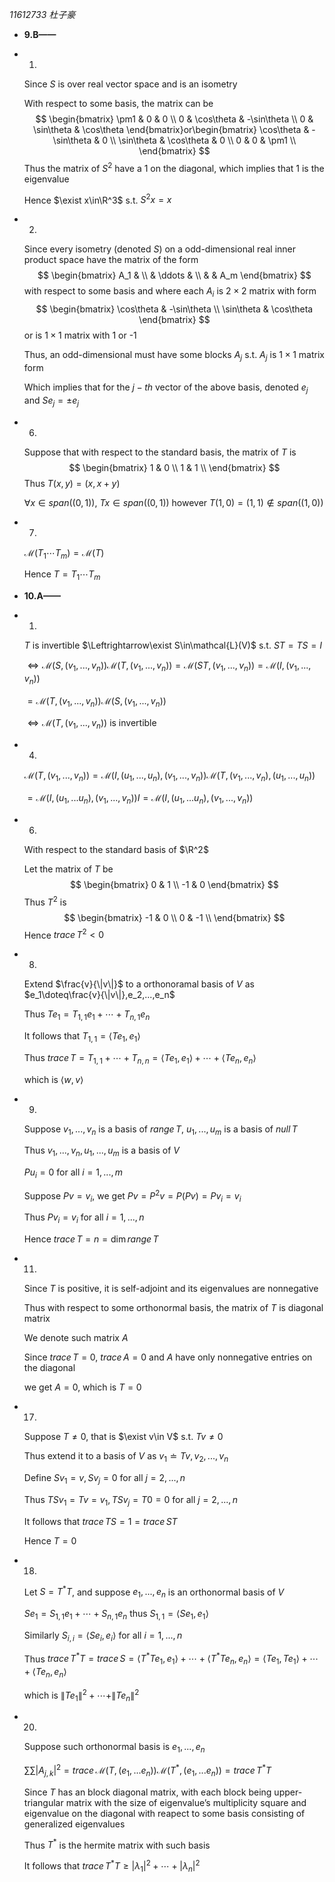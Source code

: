 *11612733 杜子豪*

* **9.B——**

* 1.

  Since $S$ is over real vector space and is an isometry

  With respect to some basis, the matrix can be
  $$
  \begin{bmatrix}
  	\pm1 & 0 & 0 \\
  	0 & \cos\theta & -\sin\theta \\
  	0 & \sin\theta & \cos\theta
  \end{bmatrix}or\begin{bmatrix}
  	\cos\theta & -\sin\theta & 0 \\
  	\sin\theta & \cos\theta & 0 \\
  	0 & 0 & \pm1 \\
  \end{bmatrix}
  $$
  Thus the matrix of $S^2$ have a 1 on the diagonal, which implies that 1 is the eigenvalue

  Hence $\exist x\in\R^3$ s.t. $S^2x=x$

  

* 2.

  Since every isometry (denoted $S$) on a odd-dimensional real inner product space have the matrix of the form
  $$
  \begin{bmatrix}
  	A_1 & \\
  	 	& \ddots & \\
  	 	&        & A_m
  \end{bmatrix}
  $$
  with respect to some basis and where each $A_i$ is $2\times2$ matrix with form
  $$
  \begin{bmatrix}
  	\cos\theta & -\sin\theta \\
  	\sin\theta & \cos\theta
  \end{bmatrix}
  $$
  or is $1\times1$ matrix with 1 or -1

  Thus, an odd-dimensional must have some blocks $A_j$ s.t. $A_j$ is $1\times1$ matrix form

  Which implies that for the $j-th$ vector of the above basis, denoted $e_j$ and $Se_j=\pm e_j$

  

* 6.

  Suppose that with respect to the standard basis, the matrix of $T$ is
  $$
  \begin{bmatrix}
  	1 & 0 \\
  	1 & 1 \\
  \end{bmatrix}
  $$
  Thus $T(x,y)=(x,x+y)$

  $\forall x\in span((0,1))$, $Tx\in span((0,1))$ however $T(1,0)=(1,1)\notin span((1,0))$

  

* 7.

  $\mathcal{M}(T_1\cdots T_m)=\mathcal{M}(T)$

  Hence $T=T_1\cdots T_m$

  

* **10.A——**

* 1.

  $T$ is invertible $\Leftrightarrow\exist S\in\mathcal{L}(V)$ s.t. $ST=TS=I$

  $\Leftrightarrow \mathcal{M}(S,(v_1,...,v_n))\mathcal{M}(T,(v_1,...,v_n))=\mathcal{M}(ST,(v_1,...,v_n))=\mathcal{M}(I,(v_1,...,v_n))$

  $=\mathcal{M}(T,(v_1,...,v_n))\mathcal{M}(S,(v_1,...,v_n))$

  $\Leftrightarrow \mathcal{M}(T,(v_1,...,v_n))$ is invertible

  

* 4.

  $\mathcal{M}(T,(v_1,...,v_n))=\mathcal{M}(I,(u_1,...,u_n),(v_1,...,v_n))\mathcal{M}(T,(v_1,...,v_n),(u_1,...,u_n))$

  $=\mathcal{M}(I,(u_1,...u_n),(v_1,...,v_n))I=\mathcal{M}(I,(u_1,...u_n),(v_1,...,v_n))$

  

* 6.

  With respect to the standard basis of $\R^2$

  Let the matrix of $T$ be
  $$
  \begin{bmatrix}
  	0 & 1 \\
  	-1 & 0
  \end{bmatrix}
  $$
  Thus $T^2$ is
  $$
  \begin{bmatrix}
  	-1 & 0 \\
  	0 & -1 \\
  \end{bmatrix}
  $$
  Hence $trace\,T^2<0$

  

* 8.

  Extend $\frac{v}{\|v\|}$ to a orthonoramal basis of $V$ as $e_1\doteq\frac{v}{\|v\|},e_2,...,e_n$

  Thus $Te_1=T_{1,1}e_1+\cdots+T_{n,1}e_n$

  It follows that $T_{1,1}=\langle Te_1,e_1\rangle$

  Thus $trace\,T=T_{1,1}+\cdots+T_{n,n}=\langle Te_1,e_1\rangle+\cdots+\langle Te_n,e_n\rangle$

  which is $\langle w,v\rangle$

  

* 9.

  Suppose $v_1,...,v_n$ is a basis of $range\,T$, $u_1,...,u_m$ is a basis of $null\,T$

  Thus $v_1,...,v_n,u_1,...,u_m$ is a basis of $V$

  $Pu_i=0$ for all $i=1,...,m$

  Suppose $Pv=v_i$, we get $Pv=P^2v=P(Pv)=Pv_i=v_i$

  Thus $Pv_i=v_i$ for all $i=1,...,n$

   Hence $trace\,T=n=\dim range\,T$

  

* 11.

  Since $T$ is positive, it is self-adjoint and its eigenvalues are nonnegative

  Thus with respect to some orthonormal basis, the matrix of $T$ is diagonal matrix

  We denote such matrix $A$

  Since $trace\,T=0$, $trace\,A=0$ and $A$ have only nonnegative entries on the diagonal

  we get $A=0$, which is $T=0$

  

* 17.

  Suppose $T\not=0$, that is $\exist v\in V$ s.t. $Tv\not=0$

  Thus extend it to a basis of $V$ as $v_1\doteq Tv,v_2,...,v_n$

  Define $Sv_1=v,Sv_j=0$ for all $j=2,...,n$

  Thus $TSv_1=Tv=v_1,TSv_j=T0=0$ for all $j=2,...,n$

  It follows that $trace\,TS=1=trace\,ST$

  Hence $T=0$

  

* 18.

  Let $S=T^*T$, and suppose $e_1,...,e_n$ is an orthonormal basis of $V$

  $Se_1=S_{1,1}e_1+\cdots+S_{n,1}e_n$ thus $S_{1,1}=\langle Se_1,e_1\rangle$

  Similarly $S_{i,i}=\langle Se_i,e_i\rangle$ for all $i=1,...,n$

  Thus $trace \,T^*T=trace\,S=\langle T^*Te_1,e_1\rangle+\cdots+\langle T^*Te_n,e_n\rangle=\langle Te_1,Te_1\rangle+\cdots+\langle Te_n,e_n\rangle$

  which is $\|Te_1\|^2+\cdots+\|Te_n\|^2$

  

* 20.

  Suppose such orthonormal basis is $e_1,...,e_n$
  
  $\sum\sum|A_{j,k}|^2=trace \,\mathcal{M}(T,(e_1,...e_n))\mathcal{M}(T^*,(e_1,...e_n))=trace\,T^*T$
  
  Since $T$ has an block diagonal matrix, with each block being upper-triangular matrix with the size of eigenvalue’s multiplicity square and eigenvalue on the diagonal with reapect to some basis consisting of generalized eigenvalues
  
  Thus $T^*$ is the hermite matrix with such basis
  
  It follows that $trace\,T^*T\geq|\lambda_1|^2+\cdots+|\lambda_n|^2$